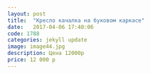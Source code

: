 ```yaml
---
layout: post
title:  "Кресло качалка на буковом каркасе"
date:   2017-04-06 17:40:06
code: 1788
categories: jekyll update
image: image44.jpg
description: Цена 12000р
price: 12 000 р
---
```

